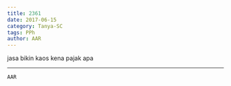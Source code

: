 ```yaml
---
title: 2361
date: 2017-06-15
category: Tanya-SC
tags: PPh
author: AAR
---
```


jasa bikin kaos kena pajak apa

---



`AAR`
